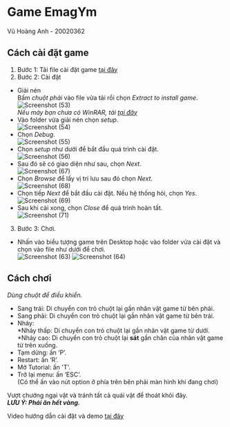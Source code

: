 # Game EmagYm
Vũ Hoàng Anh - 20020362

## Cách cài đặt game
1. Bước 1: Tải file cài đặt game [tại đây](https://drive.google.com/file/d/1gATTBqE-KfHtFGFjGrQM5wrLLfZJuTBI/view?usp=sharing)   
2. Bước 2: Cài đặt
+ Giải nén  
  Bấm *chuột phải* vào file vừa tải rồi chọn *Extract to install game*.  
  ![Screenshot (53)](https://user-images.githubusercontent.com/79706035/115964632-9d00b200-a54f-11eb-9464-d2b0fc85d485.png)  
    *Nếu máy bạn chưa có WinRAR, tải [tại đây](https://download.com.vn/winrar-5250)*
+ Vào folder vừa giải nén chọn *setup*.  
![Screenshot (54)](https://user-images.githubusercontent.com/79706035/115964707-efda6980-a54f-11eb-811a-21f7acaa8491.png)  
+ Chọn *Debug*.  
![Screenshot (55)](https://user-images.githubusercontent.com/79706035/115964725-fbc62b80-a54f-11eb-8785-b929f60563c3.png)  
+ Chọn *setup* như dưới để bắt đầu quá trình cài đặt.  
![Screenshot (56)](https://user-images.githubusercontent.com/79706035/115964734-05e82a00-a550-11eb-9cfd-28ee3693d207.png)  
+ Sau đó sẽ có giao diện như sau, chọn *Next*.  
![Screenshot (67)](https://user-images.githubusercontent.com/79706035/116057149-b6694180-a6a8-11eb-82bb-8a24f2f77bd8.png)   
+ Chọn *Browse* để lấy vị trí lưu sau đó chọn *Next*.  
![Screenshot (68)](https://user-images.githubusercontent.com/79706035/116057212-c97c1180-a6a8-11eb-96bd-f3d06bccb6c8.png)     
+ Chọn tiếp *Next* để bắt đầu cài đặt. Nếu hệ thống hỏi, chọn *Yes*.  
![Screenshot (69)](https://user-images.githubusercontent.com/79706035/116057276-da2c8780-a6a8-11eb-9e1b-144271881d1f.png)  
+ Sau khi cài xong, chọn *Close* để quá trình hoàn tất.  
![Screenshot (71)](https://user-images.githubusercontent.com/79706035/116057339-e9133a00-a6a8-11eb-930b-9306b30eee41.png)  
3. Bước 3: Chơi.
+ Nhấn vào biểu tượng game trên Desktop hoặc vào folder vừa cài đặt và chọn vào file như dưới để chơi.  
![Screenshot (63)](https://user-images.githubusercontent.com/79706035/115964787-4647a800-a550-11eb-9ee5-c5206ca9bb87.png)
![Screenshot (64)](https://user-images.githubusercontent.com/79706035/115968182-c2e28280-a560-11eb-8ca9-16371e313404.png)  
## Cách chơi
*Dùng chuột để điều khiển.*
+ Sang trái: Di chuyển con trỏ chuột lại gần nhân vật game từ bên phải.
+ Sang phải: Di chuyển con trỏ chuột lại gần nhân vật game từ bên trái.
+ Nhảy:  
    *Nhảy thấp: Di chuyển con trỏ chuột lại gần nhân vật game từ dưới.  
    *Nhảy cao: Di chuyển con trỏ chuột lại **sát** gần chân của nhân vật game từ trên xuống.  
+ Tạm dừng: ấn ‘P’.  
+ Restart: ấn ‘R’.  
+ Mở Tutorial: ấn 'T'.  
+ Trở lại menu: ấn ‘ESC’.  
(Có thể ấn vào nút option ở phía trên bên phải màn hình khi đang chơi)  

Vượt chướng ngại vật và tránh tất cả quái vật để thoát khỏi đây.  
***LƯU Ý: Phải ăn hết vàng.***

Video hướng dẫn cài đặt và demo [tại đây](https://www.youtube.com/watch?v=jcp6bXBTiOQ)  
